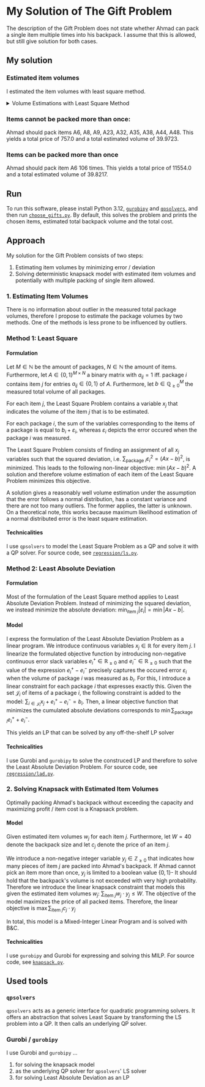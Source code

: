 # My Solution of The Gift Problem
The description of the Gift Problem does not state whether Ahmad can pack a
single item multiple times into his backpack. I assume that this is allowed,
but still give solution for both cases.
## My solution
### Estimated item volumes
I estimated the item volumes with least square method.
<details>
  <summary>Volume Estimations with Least Square Method</summary>
  A1: 22.021118524229237; A2: 14.45781057459718; A3: 8.454916764907193; A4: 23.950558756832113; A5: 16.608708443894614; A6: 0.37567656740091904; A7: 8.83333202950414; A8: 3.5461802660479966; A9: 0.9593400482423037; A10: 14.540566462507497; A11: 22.77823394134002; A12: 14.964040774318565; A13: 21.54299887703683; A14: 29.669818032304043; A15: 11.036597705506871; A16: 15.957820495491042; A17: 6.864389014170886; A18: 8.352695353244146; A19: 15.184085730433905; A20: 22.104818560228278; A21: 26.435365285293734; A22: 25.803030807701752; A23: 7.27123906961052; A24: 25.775826640735204; A25: 9.482042023006557; A26: 20.583395403232; A27: 7.515408134789879; A28: 6.832125304629022; A29: 20.850502769938625; A30: 19.326638574705974; A31: 6.875682589926919; A32: 0.9218247852384645; A33: 5.946422038616392; A34: 13.246743951714274; A35: 4.975683341427916; A36: 25.11605272089536; A37: 12.500112589023555; A38: 9.898305182537658; A39: 1.5554143168213463; A40: 10.532179324218948; A41: 23.033278454756104; A42: 11.566374135419498; A43: 5.005751745097541; A44: 4.8114853019376795; A45: 22.43858887689611; A46: 17.58217751885109; A47: 26.037340206750926; A48: 7.212602587589086; A49: 11.176684062545817; A50: 11.384898741525287; A51: 26.99512694944281; A52: 23.010644144875265; A53: 5.623208376885822; A54: 11.655422808835144; A55: 16.508915373108138; A56: 10.441519525942489; A57: 18.70332938563313; A58: 25.492607324517877; A59: 16.193789972373573; A60: 12.35544498375213
</details>

### Items cannot be packed more than once:
Ahmad should pack items A6, A8, A9, A23, A32, A35, A38, A44, A48. This yields a total price of 757.0 and a total estimated volume of 39.9723.

### Items can be packed more than once
Ahmad should pack item A6 106 times. This yields a total price of 11554.0 and a total estimated volume of 39.8217.

## Run
To run this software, please install Python 3.12, [`gurobipy`](https://pypi.org/project/gurobipy/) and [`qpsolvers`](https://pypi.org/project/qpsolvers/),
and then run [`choose_gifts.py`](choose_gifts.py). By default, this solves the
problem and prints the chosen items, estimated total backpack volume and the
total cost.

## Approach
My solution for the Gift Problem consists of two steps:
1. Estimating item volumes by minimizing error / deviation
2. Solving deterministic knapsack model with estimated item volumes and potentially with multiple packing of single item allowed.

### 1. Estimating Item Volumes
There is no information about outlier in the measured total package volumes,
therefore I propose to estimate the package volumes by two methods. One of the
methods is less prone to be influenced by outliers.

### Method 1: Least Square
#### Formulation
Let $M \in \mathbb{N}$ be the amount of packages, $N \in \mathbb{N}$ the amount of items. Furthermore, let $A \in \{0, 1\}^{M \times N}$ a binary matrix with $a_{ij} = 1$ iff. package $i$ contains item $j$ for entries $a_{ij} \in \{0, 1\}$ of $A$. Furthermore, let $b \in \mathbb{Q}_{\geq 0}^M$ the measured total volume of all packages.

For each item $j$, the Least Square Problem contains a variable $x_j$ that indicates the volume of the item $j$ that is to be estimated. 

For each package $i$, the sum of the variables corresponding to the items of a package is equal to $b_i+\varepsilon_i$, whereas $\varepsilon_i$ depicts the error occured when the package $i$ was measured.

The Least Square Problem consists of finding an assignment of all $x_j$ variables such that the squared deviation, i.e. $\sum_{\text{package } i} \varepsilon_i^2=(Ax-b)^2$, is minimized. This leads to the following non-linear objective:
$\min (Ax - b)^2$. A solution and therefore volume estimation of each item of the Least Square Problem minimizes this objective. 

A solution gives a reasonably well volume estimation under the assumption that the error follows a normal distribution, has a constant variance and there are not too many outliers. The former applies, the latter is unknown. 
On a theoretical note, this works because maximum likelihood estimation of a normal distributed error is the least square estimation.

#### Technicalities
I use `qpsolvers` to model the Least Square Problem as a QP and solve it with a QP solver. 
For source code, see [`regression/ls.py`](regression/ls.py).

### Method 2: Least Absolute Deviation
#### Formulation
Most of the formulation of the Least Square method applies to Least Absolute
Deviation Problem. Instead of minimizing the squared deviation, we instead minimize the
absolute deviation: $\min_{\text{item } j} |\varepsilon_i| = \min |Ax - b|$.

#### Model
I express the formulation of the Least Absolute Deviation Problem as a linear program.
We introduce continuous variables $x_j \in \mathbb{R}$ for every item $j$. I linearize the formulated objective function by introducing non-negative continuous error slack variables $e_i^{+} \in \mathbb{R}_{\geq 0}$ and $e_i^{-} \in \mathbb{R}_{\geq 0}$ such that the value of the expression $e_i^{+} - e_i^{-}$ precisely captures the occured error $\varepsilon_i$ when the volume of package $i$ was measured as $b_i$. For this, I introduce a linear constraint for each package $i$ that expresses exactly this. Given the set $\mathcal{J}_i$ of items of a package $i$, the following constraint is added to the model: $\sum_{i \in \mathcal{J}_{i}} x_j + e_i^{+} - e_i^{-} = b_i$. 
Then, a linear objective function that minimizes the cumulated absolute deviations corresponds to $\min \sum_{\text{package } i} e_i^{+} + e_i^{-}$. 

This yields an LP that can be solved by any off-the-shelf LP solver

#### Technicalities
I use Gurobi and `gurobipy` to solve the construced LP and therefore to solve the Least Absolute Deviation Problem.
For source code, see [`regression/lad.py`](regression/lad.py).

### 2. Solving Knapsack with Estimated Item Volumes
Optimally packing Ahmad's backpack without exceeding the capacity and maximizing profit / item cost is a Knapsack problem. 

#### Model
Given estimated item volumes $w_j$ for each item $j$. Furthermore, let $W=40$
denote the backpack size and let $c_j$ denote the price of an item $j$. 

We introduce a non-negative integer variable $y_j \in \mathbb{Z}_{\geq 0}$ that indicates how many pieces of item $j$ are packed into Ahmad's backpack. If 
Ahmad cannot pick an item more than once, $y_j$ is limited to a boolean value $\{0, 1\}$-
It should hold that the backpack's volume is not exceeded with very high probability. Therefore we introduce the linear knapsack constraint that models this given the estimated item volumes $w_j$: $\sum_{\text{item } j} w_j \cdot y_j \leq W$. 
The objective of the model maximizes the price of all packed items. Therefore, the linear objective is $\max \sum_{\text{item } j} c_j \cdot y_j$

In total, this model is a Mixed-Integer Linear Program and is solved with B&C. 

#### Technicalities
I use `gurobipy` and Gurobi for expressing and solving this MILP. For source code, see [`knapsack.py`](knapsack.py).

## Used tools
### `qpsolvers`
`qpsolvers` acts as a generic interface for quadratic programming solvers. It offers an abstraction that solves Least Square by transforming the LS problem into a QP. It then calls an underlying QP solver.

### Gurobi / `gurobipy`
I use Gurobi and `gurobipy` ...
1. for solving the knapsack model 
2. as the underlying QP solver for `qpsolvers`' LS solver
3. for solving Least Absolute Deviation as an LP